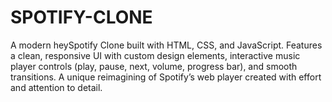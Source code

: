 # SPOTIFY-CLONE
A modern heySpotify Clone built with HTML, CSS, and JavaScript. Features a clean, responsive UI with custom design elements, interactive music player controls (play, pause, next, volume, progress bar), and smooth transitions. A unique reimagining of Spotify’s web player created with effort and attention to detail.

